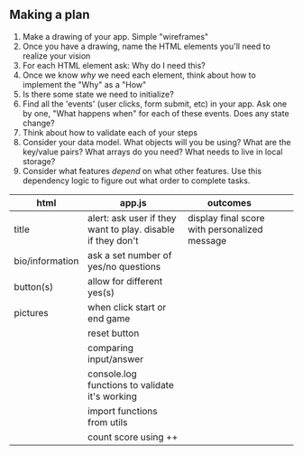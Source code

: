 ## Making a plan
1) Make a drawing of your app. Simple "wireframes"
2) Once you have a drawing, name the HTML elements you'll need to realize your vision
3) For each HTML element ask: Why do I need this?
4) Once we know _why_ we need each element, think about how to implement the "Why" as a "How"
5) Is there some state we need to initialize?
6) Find all the 'events' (user clicks, form submit, etc) in your app. Ask one by one, "What happens when" for each of these events. Does any state change?
7) Think about how to validate each of your steps
8) Consider your data model. What objects will you be using? What are the key/value pairs? What arrays do you need? What needs to live in local storage?
9) Consider what features _depend_ on what other features. Use this dependency logic to figure out what order to complete tasks.

| html            | app.js                                                      | outcomes                                      |   |   |
|-----------------|-------------------------------------------------------------|-----------------------------------------------|---|---|
| title           | alert: ask user if they want to play. disable if they don't | display final score with personalized message |   |   |
| bio/information | ask a set number of yes/no questions                        |                                               |   |   |
| button(s)       | allow for different yes(s)                                  |                                               |   |   |
| pictures        | when click start or end game                                |                                               |   |   |
|                 | reset button                                                |                                               |   |   |
|                 | comparing input/answer                                      |                                               |   |   |
|                 | console.log functions to validate it's working              |                                               |   |   |
|                 | import functions from utils                                 |                                               |   |   |
|                 | count score using ++                                        |                                               |   |   |